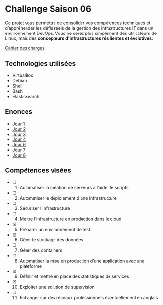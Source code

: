 # Challenge Saison 06

Ce projet vous permettra de consolider vos compétences techniques et d’appréhender les défis réels de la gestion des infrastructures IT dans un environnement DevOps. Vous ne serez plus simplement des utilisateurs de Linux, mais des **concepteurs d'infrastructures résilientes et évolutives**.

[Cahier des charges](./CDC.md)

## Technologies utilisées

- VirtualBox
- Debian
- Shell
- Bash
- Elasticsearch

## Enoncés

- [Jour 1](./énoncés/J01.md)
- [Jour 2](./énoncés/J02.md)
- [Jour 3](./énoncés/J03.md)
- [Jour 4](./énoncés/J04.md)
- [Jour 6](./énoncés/J06.md)
- [Jour 7](./énoncés/J07.md)
- [Jour 8](./énoncés/J08.md)

## Compétences visées

- [ ] 1. Automatiser la création de serveurs à l’aide de scripts
- [ ] 2. Automatiser le déploiement d'une infrastructure
- [ ] 3. Sécuriser l’infrastructure
- [ ] 4. Mettre l’infrastructure en production dans le cloud
- [x] 5. Préparer un environnement de test
- [x] 6. Gérer le stockage des données
- [ ] 7. Gérer des containers
- [ ] 8. Automatiser la mise en production d’une application avec une plateforme
- [x] 9. Définir et mettre en place des statistiques de services
- [x] 10. Exploiter une solution de supervision
- [ ] 11. Echanger sur des réseaux professionnels éventuellement en anglais
